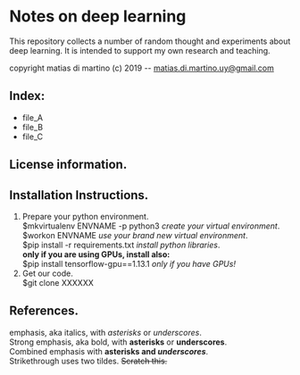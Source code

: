 # Notes on deep learning  

This repository collects a number of random thought and experiments about deep learning. It is intended to support my own research and teaching.  

copyright matias di martino (c) 2019 -- matias.di.martino.uy@gmail.com  


## Index:
* file_A
* file_B
* file_C


## License information.

## Installation Instructions.
1. Prepare your python environment.  
$mkvirtualenv ENVNAME -p python3      _create your virtual environment_.  
$workon ENVNAME      _use your brand new virtual environment_.  
$pip install -r requirements.txt      _install python libraries_.  
**only if you are using GPUs, install also:**  
$pip install tensorflow-gpu==1.13.1      _only if you have GPUs!_  
2. Get our code.  
$git clone XXXXXX  

## References.

emphasis, aka italics, with *asterisks* or _underscores_.  
Strong emphasis, aka bold, with **asterisks** or __underscores__.  
Combined emphasis with **asterisks and _underscores_**.  
Strikethrough uses two tildes. ~~Scratch this.~~  

